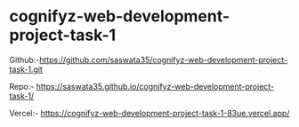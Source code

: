 # cognifyz-web-development-project-task-1
Github:-https://github.com/saswata35/cognifyz-web-development-project-task-1.git

Repo:- https://saswata35.github.io/cognifyz-web-development-project-task-1/

Vercel:- https://cognifyz-web-development-project-task-1-83ue.vercel.app/

